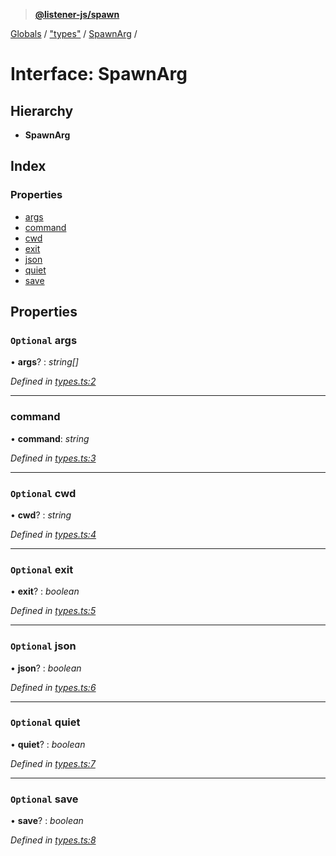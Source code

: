 > **[@listener-js/spawn](../README.md)**

[Globals](../globals.md) / ["types"](../modules/_types_.md) / [SpawnArg](_types_.spawnarg.md) /

# Interface: SpawnArg

## Hierarchy

* **SpawnArg**

## Index

### Properties

* [args](_types_.spawnarg.md#optional-args)
* [command](_types_.spawnarg.md#command)
* [cwd](_types_.spawnarg.md#optional-cwd)
* [exit](_types_.spawnarg.md#optional-exit)
* [json](_types_.spawnarg.md#optional-json)
* [quiet](_types_.spawnarg.md#optional-quiet)
* [save](_types_.spawnarg.md#optional-save)

## Properties

### `Optional` args

• **args**? : *string[]*

*Defined in [types.ts:2](https://github.com/listener-js/spawn/blob/daf80b9/src/types.ts#L2)*

___

###  command

• **command**: *string*

*Defined in [types.ts:3](https://github.com/listener-js/spawn/blob/daf80b9/src/types.ts#L3)*

___

### `Optional` cwd

• **cwd**? : *string*

*Defined in [types.ts:4](https://github.com/listener-js/spawn/blob/daf80b9/src/types.ts#L4)*

___

### `Optional` exit

• **exit**? : *boolean*

*Defined in [types.ts:5](https://github.com/listener-js/spawn/blob/daf80b9/src/types.ts#L5)*

___

### `Optional` json

• **json**? : *boolean*

*Defined in [types.ts:6](https://github.com/listener-js/spawn/blob/daf80b9/src/types.ts#L6)*

___

### `Optional` quiet

• **quiet**? : *boolean*

*Defined in [types.ts:7](https://github.com/listener-js/spawn/blob/daf80b9/src/types.ts#L7)*

___

### `Optional` save

• **save**? : *boolean*

*Defined in [types.ts:8](https://github.com/listener-js/spawn/blob/daf80b9/src/types.ts#L8)*